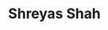 ---
title: "Shreyas Shah"
presenter_id: shreyas_shah
permalink: /member_full_publications/shreyas_shah
layout: member_all_publications
---